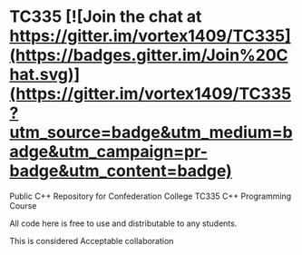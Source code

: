 # TC335 [![Join the chat at https://gitter.im/vortex1409/TC335](https://badges.gitter.im/Join%20Chat.svg)](https://gitter.im/vortex1409/TC335?utm_source=badge&utm_medium=badge&utm_campaign=pr-badge&utm_content=badge)
Public C++ Repository for Confederation College TC335 C++ Programming Course

All code here is free to use and distributable to any students.

This is considered Acceptable collaboration

